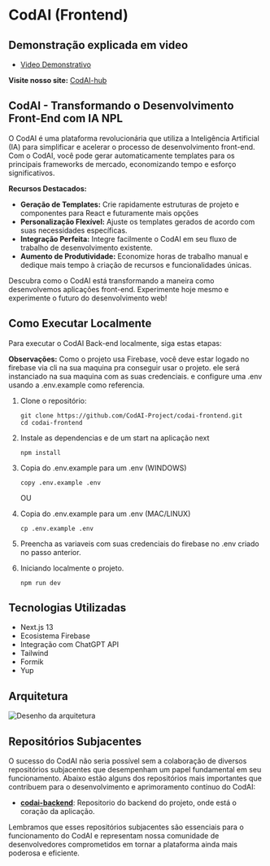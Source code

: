 # CodAI (Frontend)

## Demonstração explicada em video
- [Video Demonstrativo](https://youtu.be/IDMh8szqQa4)

**Visite nosso site:**  [CodAI-hub](https://codai-hub.web.app/)

## CodAI - Transformando o Desenvolvimento Front-End com IA NPL

O CodAI é uma plataforma revolucionária que utiliza a Inteligência Artificial (IA) para simplificar e acelerar o processo de desenvolvimento front-end. Com o CodAI, você pode gerar automaticamente templates para os principais frameworks de mercado, economizando tempo e esforço significativos.

**Recursos Destacados:**

- **Geração de Templates:** Crie rapidamente estruturas de projeto e componentes para React e futuramente mais opções
- **Personalização Flexível:** Ajuste os templates gerados de acordo com suas necessidades específicas.
- **Integração Perfeita:** Integre facilmente o CodAI em seu fluxo de trabalho de desenvolvimento existente.
- **Aumento de Produtividade:** Economize horas de trabalho manual e dedique mais tempo à criação de recursos e funcionalidades únicas.

Descubra como o CodAI está transformando a maneira como desenvolvemos aplicações front-end. Experimente hoje mesmo e experimente o futuro do desenvolvimento web!

## Como Executar Localmente
Para executar o CodAI Back-end localmente, siga estas etapas:

**Observações:** 
Como o projeto usa Firebase, você deve estar logado no firebase via cli na sua maquina pra conseguir usar o projeto. ele será instanciado na sua maquina com as suas credenciais. e configure uma .env usando a .env.example como referencia.
  
1. Clone o repositório:
   ```
   git clone https://github.com/CodAI-Project/codai-frontend.git
   cd codai-frontend
    ```
2. Instale as dependencias e de um start na aplicação next
    ```
    npm install

    ```
3. Copia do .env.example para um .env (WINDOWS)
    ```
   copy .env.example .env

    ```
    OU
3. Copia do .env.example para um .env (MAC/LINUX)
    ```
   cp .env.example .env

    ```
4. Preencha as variaveis com suas credenciais do firebase no .env criado no passo anterior.
   

5. Iniciando localmente o projeto.
   ```
   npm run dev
   ```
## Tecnologias Utilizadas
- Next.js 13
- Ecosistema Firebase
- Integração com ChatGPT API
- Tailwind
- Formik
- Yup

## Arquitetura
![Desenho da arquitetura](https://firebasestorage.googleapis.com/v0/b/codai-development.appspot.com/o/codai-arquitetura-CodAI.drawio.png?alt=media&token=8098019e-2bd0-4f2e-b604-ba9338a22e91)

## Repositórios Subjacentes

O sucesso do CodAI não seria possível sem a colaboração de diversos repositórios subjacentes que desempenham um papel fundamental em seu funcionamento. Abaixo estão alguns dos repositórios mais importantes que contribuem para o desenvolvimento e aprimoramento contínuo do CodAI:

- **[codai-backend](https://github.com/CodAI-Project/codai-backend.git)**: Repositorio do backend do projeto, onde está o coração da aplicação.


Lembramos que esses repositórios subjacentes são essenciais para o funcionamento do CodAI e representam nossa comunidade de desenvolvedores comprometidos em tornar a plataforma ainda mais poderosa e eficiente.

